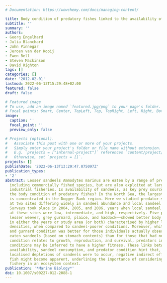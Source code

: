 ```yaml
---
# Documentation: https://wowchemy.com/docs/managing-content/

title: Body condition of predatory fishes linked to the availability of sandeels
subtitle: ''
summary: ''
authors:
- Georg Engelhard
- Julia Blanchard
- John Pinnegar
- Jeroen van der Kooij
- Ewen Bell
- Steven Mackinson
- David Righton
tags: []
categories: []
date: '2012-02-01'
lastmod: 2022-06-13T15:29:48+02:00
featured: false
draft: false

# Featured image
# To use, add an image named `featured.jpg/png` to your page's folder.
# Focal points: Smart, Center, TopLeft, Top, TopRight, Left, Right, BottomLeft, Bottom, BottomRight.
image:
  caption: ''
  focal_point: ''
  preview_only: false

# Projects (optional).
#   Associate this post with one or more of your projects.
#   Simply enter your project's folder or file name without extension.
#   E.g. `projects = ["internal-project"]` references `content/project/deep-learning/index.md`.
#   Otherwise, set `projects = []`.
projects: []
publishDate: '2022-06-13T13:29:47.075097Z'
publication_types:
- '2'
abstract: Lesser sandeels Ammodytes marinus are eaten by a range of predatory fishes
  including commercially fished species, but are also exploited at large scale by
  industrial fisheries. Is availability of sandeels, as key prey source, linked to
  the body condition of predatory fishes? In the North Sea, the largest sandeel biomass
  is concentrated in the Dogger Bank region. Here we studied predator–sandeel interactions
  at two sites differing widely in sandeel abundance and local sandeel fishing effort.
  Surveys took place in 2004, 2005, and 2006, years when local sandeel densities observed
  at these sites were low, intermediate, and high, respectively. Five predator species––whiting,
  lesser weever, grey gurnard, plaice, and haddock––showed better body condition indices
  in either the years or study area (or both) characterised by higher local sandeel
  densities, when compared to sandeel-poorer conditions. Moreover, whiting, weever,
  and gurnard condition was better for those individuals actually observed to have
  eaten sandeels (based on stomach contents) than for those that had not. As body
  condition relates to growth, reproduction, and survival, predators in sandeel-rich
  conditions may be inferred to have a higher fitness. These links between sandeel
  availability, sandeel consumption, and predator condition hint that, if large-scale
  localised depletions of sandeels were to occur, negative indirect effects on predatory
  fish might become apparent, underlining the importance of considering the sandeel
  fishery in an ecosystem context.
publication: '*Marine Biology*'
doi: 10.1007/s00227-012-2088-1
---
```

